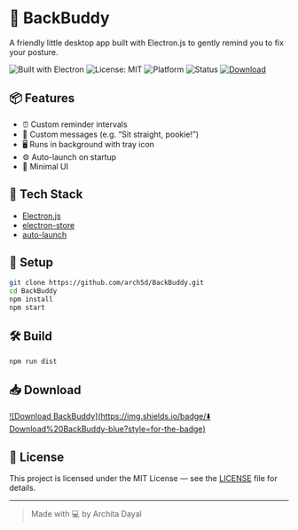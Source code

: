 # 🤖 BackBuddy

A friendly little desktop app built with Electron.js to gently remind you to fix your posture.

![Built with Electron](https://img.shields.io/badge/Built%20with-Electron-47848F?logo=electron)
![License: MIT](https://img.shields.io/badge/License-MIT-yellow.svg)
![Platform](https://img.shields.io/badge/Platform-Windows-blue.svg)
![Status](https://img.shields.io/badge/Status-Stable-green)
[![Download](https://img.shields.io/badge/⬇️%20Download%20Installer-blue?logo=google-drive)](https://drive.google.com/file/d/1exsDqKDdgAz1x0wzztQ5lEN0uw1fi71T/view?usp=sharing)


## 📦 Features
- ⏰ Custom reminder intervals
- 💬 Custom messages (e.g. “Sit straight, pookie!”)
- 🖥️ Runs in background with tray icon
- ⚙️ Auto-launch on startup
- 🎨 Minimal UI





## 🧰 Tech Stack
- [Electron.js](https://www.electronjs.org/)
- [electron-store](https://www.npmjs.com/package/electron-store)
- [auto-launch](https://www.npmjs.com/package/auto-launch)


## 🚀 Setup

```bash
git clone https://github.com/arch5d/BackBuddy.git
cd BackBuddy
npm install
npm start
```

## 🛠 Build

```bash
npm run dist
```


## 📥 Download

[![Download BackBuddy](https://img.shields.io/badge/⬇️ Download%20BackBuddy-blue?style=for-the-badge)](https://drive.google.com/file/d/YOUR_FILE_ID/view?usp=sharing)


## 📄 License

This project is licensed under the MIT License — see the [LICENSE](LICENSE) file for details.

---

> Made with 💻 by Archita Dayal

```
```
